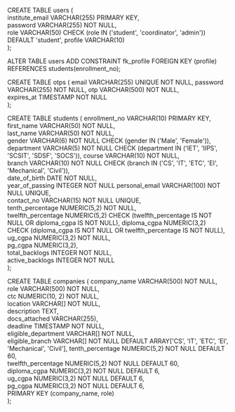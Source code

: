 <!-- users -->
CREATE TABLE users (                         
    institute_email VARCHAR(255) PRIMARY KEY,        
    password VARCHAR(255) NOT NULL,                       
    role VARCHAR(50) CHECK (role IN ('student', 'coordinator', 'admin')) DEFAULT 'student',
    profile VARCHAR(10)                                       
);

<!-- Add foreign key from students to users -->
ALTER TABLE users
ADD CONSTRAINT fk_profile
FOREIGN KEY (profile) REFERENCES students(enrollment_no);

<!-- otps -->
CREATE TABLE otps (
    email VARCHAR(255) UNIQUE NOT NULL, 
    password VARCHAR(255) NOT NULL, 
    otp VARCHAR(500) NOT NULL,              
    expires_at TIMESTAMP NOT NULL         
);


<!-- students -->
CREATE TABLE students (
    enrollment_no VARCHAR(10) PRIMARY KEY,                       
    first_name VARCHAR(50) NOT NULL,                            
    last_name VARCHAR(50) NOT NULL,                              
    gender VARCHAR(6) NOT NULL CHECK (gender IN ('Male', 'Female')),  
    department VARCHAR(5) NOT NULL CHECK (department IN ('IET', 'IIPS', 'SCSIT', 'SDSF', 'SOCS')),
    course VARCHAR(10) NOT NULL,                                
    branch VARCHAR(10) NOT NULL CHECK (branch IN ('CS', 'IT', 'ETC', 'EI', 'Mechanical', 'Civil')),  
    date_of_birth DATE NOT NULL,                                 
    year_of_passing INTEGER NOT NULL 
    personal_email VARCHAR(100) NOT NULL UNIQUE,                 
    contact_no VARCHAR(15) NOT NULL UNIQUE,                      
    tenth_percentage NUMERIC(5,2) NOT NULL,                      
    twelfth_percentage NUMERIC(5,2) CHECK (twelfth_percentage IS NOT NULL OR diploma_cgpa IS NOT NULL),
    diploma_cgpa NUMERIC(3,2) CHECK (diploma_cgpa IS NOT NULL OR twelfth_percentage IS NOT NULL),  
    ug_cgpa NUMERIC(3,2) NOT NULL,                               
    pg_cgpa NUMERIC(3,2),                                        
    total_backlogs INTEGER NOT NULL,                             
    active_backlogs INTEGER NOT NULL                 
);


<!-- companies -->
CREATE TABLE companies (
    company_name VARCHAR(500) NOT NULL,                              
    role VARCHAR(500) NOT NULL,                                       
    ctc NUMERIC(10, 2) NOT NULL,                                      
    location VARCHAR[] NOT NULL,                                      
    description TEXT,                                        
    docs_attached VARCHAR(255),                                       
    deadline TIMESTAMP NOT NULL,                                      
    eligible_department VARCHAR[] NOT NULL,                           
    eligible_branch VARCHAR[] NOT NULL DEFAULT ARRAY['CS', 'IT', 'ETC', 'EI', 'Mechanical', 'Civil'], 
    tenth_percentage NUMERIC(5,2) NOT NULL DEFAULT 60,                
    twelfth_percentage NUMERIC(5,2) NOT NULL DEFAULT 60,              
    diploma_cgpa NUMERIC(3,2) NOT NULL DEFAULT 6,                     
    ug_cgpa NUMERIC(3,2) NOT NULL DEFAULT 6,                          
    pg_cgpa NUMERIC(3,2) NOT NULL DEFAULT 6,                          
    PRIMARY KEY (company_name, role)                                  
);


<!-- delete otps as expires_at timestamp becomes now -->